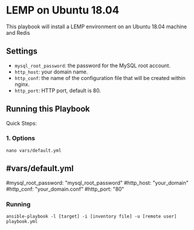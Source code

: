 # LEMP on Ubuntu 18.04

This playbook will install a LEMP environment on an Ubuntu 18.04 machine and Redis
## Settings

- `mysql_root_password`: the password for the MySQL root account.
- `http_host`: your domain name.
- `http_conf`: the name of the configuration file that will be created within nginx.
- `http_port`: HTTP port, default is 80.


## Running this Playbook

Quick Steps:

### 1.  Options

```shell
nano vars/default.yml
```

#vars/default.yml
---
#mysql_root_password: "mysql_root_password"
#http_host: "your_domain"
#http_conf: "your_domain.conf"
#http_port: "80"

### Running
```command
ansible-playbook -l [target] -i [inventory file] -u [remote user] playbook.yml
```

